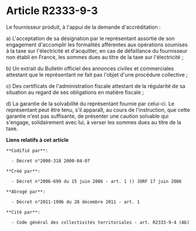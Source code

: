 # Article R2333-9-3

Le fournisseur produit, à l'appui de la demande d'accréditation :

a) L'acceptation de sa désignation par le représentant assortie de son engagement d'accomplir les formalités afférentes aux
opérations soumises à la taxe sur l'électricité et d'acquitter, en cas de défaillance du fournisseur non établi en France,
les sommes dues au titre de la taxe sur l'électricité ;

b) Un extrait du Bulletin officiel des annonces civiles et commerciales attestant que le représentant ne fait pas l'objet
d'une procédure collective ;

c) Des certificats de l'administration fiscale attestant de la régularité de sa situation au regard de ses obligations en
matière fiscale ;

d) La garantie de la solvabilité du représentant fournie par celui-ci. Le représentant peut être tenu, s'il apparaît, au
cours de l'instruction, que cette garantie n'est pas suffisante, de présenter une caution solvable qui s'engage,
solidairement avec lui, à verser les sommes dues au titre de la taxe.

**Liens relatifs à cet article**

	**Codifié par**:

	  - Décret n°2000-318 2000-04-07

	**Créé par**:

	  - Décret n°2006-699 du 15 juin 2006 - art. 1 () JORF 17 juin 2006

	**Abrogé par**:

	  - Décret n°2011-1996 du 28 décembre 2011 - art. 1

	**Cité par**:

	  - Code général des collectivités territoriales - art. R2333-9-4 (Ab)

